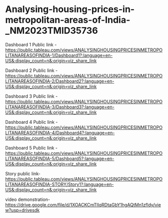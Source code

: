 # Analysing-housing-prices-in-metropolitan-areas-of-India-_NM2023TMID35736
Dashboard 1 Public link -https://public.tableau.com/views/ANALYSINGHOUSINGPRICESINMETROPOLITANAREASOFINDIA-1/Dashboard1?:language=en-US&:display_count=n&:origin=viz_share_link

Dashboard 2 Public link -https://public.tableau.com/views/ANALYSINGHOUSINGPRICESINMETROPOLITANAREASOFINDIA-2/Dashboard2?:language=en-US&:display_count=n&:origin=viz_share_link

Dashboard 3 Public link -https://public.tableau.com/views/ANALYSINGHOUSINGPRICESINMETROPOLITANAREASOFINDIA-3/Dashboard3?:language=en-US&:display_count=n&:origin=viz_share_link

Dashboard 4 Public link -https://public.tableau.com/views/ANALYSINGHOUSINGPRICESINMETROPOLITANAREASOFINDIA-4/Dashboard4?:language=en-US&:display_count=n&:origin=viz_share_link

Dashboard 5 Public link -https://public.tableau.com/views/ANALYSINGHOUSINGPRICESINMETROPOLITANAREASOFINDIA-5/Dashboard5?:language=en-US&:display_count=n&:origin=viz_share_link

Story public link-https://public.tableau.com/views/ANALYSINGHOUSINGPRICESINMETROPOLITANAREASOFINDIA-STORY/Story1?:language=en-US&:display_count=n&:origin=viz_share_link

video demonstration-
https://drive.google.com/file/d/1XOACKCmTlIqRDtaGbY1hgAQtMn1zfldy/view?usp=drivesdk

